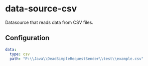 # data-source-csv
Datasource that reads data from CSV files.

## Configuration

```yaml
data:
  type: csv
  path: "P:\\Java\\DeadSimpleRequestSender\\test\\example.csv"
```